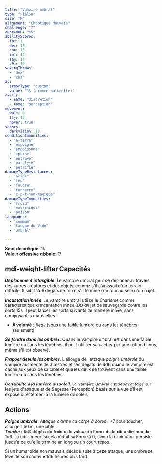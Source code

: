 ```yaml
---
title: "Vampire umbral"
type: "Fiélon"
size: "M"
alignment: "Chaotique Mauvais"
challenge: "7"
customHP: "45"
abilityScores:
  for: 1
  dex: 18
  con: 15
  int: 14
  sag: 14
  cha: 19
savingThrows:
  - "dex"
  - "cha"
ac:
  armorType: "custom"
  value: "18 (armure naturelle)"
skills:
  - name: "discretion"
  - name: "perception"
movement:
  walk: 0
  fly: 12
  hover: true
senses:
  darkvision: 18
conditionImmunities:
  - "a-terre"
  - "empoigne"
  - "empoisonne"
  - "epuise"
  - "entrave"
  - "paralyse"
  - "petrifie"
damageTypeResistances:
  - "acide"
  - "feu"
  - "foudre"
  - "tonnerre"
  - "c-p-t-non-magique"
damageTypeImmunities:
  - "froid"
  - "necrotique"
  - "poison"
languages:
  - "commun"
  - "langue du Vide"
  - "umbral"

---
```

**Seuil de critique**: 15             
**Valeur offensive globale**: 17       
## <v-icon>mdi-weight-lifter</v-icon> Capacités
_**Déplacement intangible**_. Le vampire umbral peut se déplacer au travers des autres créatures et des objets, comme s'il s'agissait d'un terrain difficile. Il subit 2d6 dégâts de force s'il termine son tour au sein d'un objet.

_**Incantation innée**_. Le vampire umbral utilise le Charisme comme caractéristique d'incantation innée (DD du jet de sauvegarde contre les sorts 15). Il peut lancer les sorts suivants de manière innée, sans composantes matérielles :
* **À volonté** : [_fléau_](/grimoire/fleau/) (sous une faible lumière ou dans les ténèbres seulement)

_**Se fondre dans les ombres**_. Quand le vampire umbral est dans une faible lumière ou dans les ténèbres, il peut utiliser _se cacher_ par une action bonus, même s'il est observé.

_**Frapper depuis les ombres**_. L'allonge de l'attaque _poigne umbrale_ du vampire augmente de 3 mètres et ses dégâts de 4d6 quand le vampire est caché aux yeux de sa cible et que les deux se trouvent dans une faible lumière ou dans les ténèbres.

_**Sensibilité à la lumière du soleil**_. Le vampire umbral est _désavantagé_ sur les jets d'attaque et de Sagesse (Perception) basés sur la vue s'il est exposé directement à la lumière du soleil.

## Actions
_**Poigne umbrale**_. _Attaque d'arme au corps à corps_ : +7 pour toucher, allonge 1,50 m, une cible.  
_Touché_ : 5d6 dégâts de froid et la valeur de Force de la cible diminue de 1d6. La cible meurt si cela réduit sa Force à 0, sinon la diminution persiste jusqu'à ce qu'elle termine un long ou un court repos.

Si un humanoïde non mauvais décède suite à cette attaque, une ombre se lève de son cadavre 1d6 heures plus tard.
